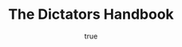---
title: "The Dictators Handbook"
bookCover: "/assets/book-covers/the-dictators-handbook.jpg"
slug: "the-dictators-handbook"
bookAuthor: "Bruce Bueno de Mesquita"
rating: 10
amazonLink: ""
author:
  name: Rico Trebeljahr
  picture: "/assets/blog/profile.jpeg"
---